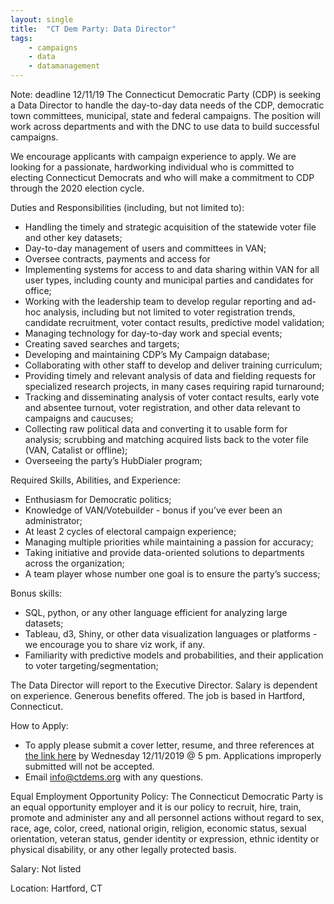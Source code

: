 ```yaml
---
layout: single
title:  "CT Dem Party: Data Director"
tags: 
    - campaigns
    - data
    - datamanagement
---
```

Note: deadline 12/11/19
The Connecticut Democratic Party (CDP) is seeking a Data Director to handle the day-to-day data needs of the
CDP, democratic town committees, municipal, state and federal campaigns. The position will work across
departments and with the DNC to use data to build successful campaigns. 

We encourage applicants with campaign experience to apply. We are looking for a passionate, hardworking individual who is committed to
electing Connecticut Democrats and who will make a commitment to CDP through the 2020 election cycle.


Duties and Responsibilities (including, but not limited to):
* Handling the timely and strategic acquisition of the statewide voter file and other key datasets;
* Day-to-day management of users and committees in VAN;
* Oversee contracts, payments and access for
* Implementing systems for access to and data sharing within VAN for all user types, including county and municipal parties and candidates for office;
* Working with the leadership team to develop regular reporting and ad-hoc analysis, including but not limited to voter registration trends, candidate recruitment, voter contact results, predictive model validation;
* Managing technology for day-to-day work and special events;
* Creating saved searches and targets;
* Developing and maintaining CDP’s My Campaign database;
* Collaborating with other staff to develop and deliver training curriculum;
* Providing timely and relevant analysis of data and fielding requests for specialized research projects, in many cases requiring rapid turnaround;
* Tracking and disseminating analysis of voter contact results, early vote and absentee turnout, voter registration, and other data relevant to campaigns and caucuses;
* Collecting raw political data and converting it to usable form for analysis; scrubbing and matching acquired lists back to the voter file (VAN, Catalist or offline);
* Overseeing the party’s HubDialer program;

Required Skills, Abilities, and Experience:
* Enthusiasm for Democratic politics;
* Knowledge of VAN/Votebuilder - bonus if you’ve ever been an administrator;
* At least 2 cycles of electoral campaign experience;
* Managing multiple priorities while maintaining a passion for accuracy;
* Taking initiative and provide data-oriented solutions to departments across the organization;
* A team player whose number one goal is to ensure the party’s success;

Bonus skills:
* SQL, python, or any other language efficient for analyzing large datasets;
* Tableau, d3, Shiny, or other data visualization languages or platforms - we encourage you to share viz work, if any.
* Familiarity with predictive models and probabilities, and their application to voter targeting/segmentation;

The Data Director will report to the Executive Director. Salary is dependent on experience. Generous benefits offered. The job is based in Hartford, Connecticut.

How to Apply:
* To apply please submit a cover letter, resume, and three references at [the link here](https://docs.google.com/forms/d/e/1FAIpQLSfp97r3WeUsRO-cZ4S3zenXjDLBlXRn4XdKWXelS8O4WaafYg/viewform) by Wednesday 12/11/2019 @ 5 pm.  Applications improperly submitted will not be accepted.
* Email info@ctdems.org with any questions.

Equal Employment Opportunity Policy: The Connecticut Democratic Party is an equal opportunity employer and it is our
policy to recruit, hire, train, promote and administer any and all personnel actions without regard to sex, race, age, color,
creed, national origin, religion, economic status, sexual orientation, veteran status, gender identity or expression, ethnic
identity or physical disability, or any other legally protected basis.


Salary: Not listed

Location: Hartford, CT
